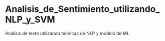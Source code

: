 # Analisis_de_Sentimiento_utilizando_NLP_y_SVM
Análisis de texto utilizando técnicas de NLP y modelo de ML
